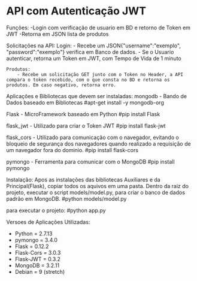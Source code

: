 # API com Autenticação JWT

Funções:
 -Login com verificação de usuario em BD e retorno de Token em JWT
 -Retorna em JSON lista de produtos

Solicitações na API:
    Login:
        - Recebe um JSON{"username":"exemplo", "password":"exemplo"} verifica em Banco de dados.
        - Se o Usuario autenticar, retorna um Token em JWT, com Tempo de Vida de 1 minuto

    Produtos:
        - Recebe um solicitação GET junto com o Token no Header, a API compara o token recebido, com o que consta no BD e retorna os produtos. Em caso negativo, retorna erro.

Aplicações e Bibliotecas que devem ser instaladas:
mongodb - Bando de Dados baseado em Bibliotecas
#apt-get install -y mongodb-org

Flask - MicroFramework baseado em Python
#pip install Flask

flask_jwt - Utilizado para criar o Token JWT
#pip install flask-jwt

flask_cors - Utilizado para comunicação com o navegador, evitando o bloqueio de segurança dos navegadores quando realizado a requisição de um navegador fora do dominio.
#pip install flask-cors

pymongo - Ferramenta para comunicar com o MongoDB
#pip install pymongo

Instalação: 
Apos as instalações das bibliotecas Auxiliares e da Principal(Flask), copiar todos os aquivos em uma pasta.
Dentro da raiz do projeto, executar o script models/model.py, para criar o banco de dados padrão em MongoDB.
#python models/model.py

para executar o projeto:
#python app.py



Versoes de Aplicações Utilizadas:
 - Python = 2.7.13
 - pymongo = 3.4.0
 - Flask = 0.12.2
 - Flask-Cors = 3.0.3
 - Flask-JWT = 0.3.2
 - MongoDB = 3.2.11
 - Debian = 9 (stretch)

    
